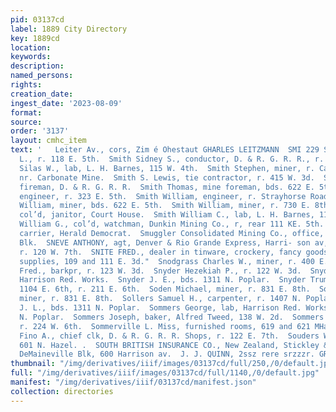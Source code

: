 ```yaml
---
pid: 03137cd
label: 1889 City Directory
key: 1889cd
location: 
keywords: 
description: 
named_persons: 
rights: 
creation_date: 
ingest_date: '2023-08-09'
format: 
source: 
order: '3137'
layout: cmhc_item
text: '   Leiter Av., cors, Zim é Ohestaut GHARLES LEITZMANN  SMI 229 SOU  Smith Shadrick
  L., r. 118 E. 5th.  Smith Sidney S., conductor, D. & R. G. R. R., r. 122 E. 12th.  Smith
  Silas W., lab, L. H. Barnes, 115 W. 4th.  Smith Stephen, miner, r. Carbonate Hill,
  nr. Carbonate Mine.  Smith S. Lewis, tie contractor, r. 415 W. 3d.  Smith S. W.,
  fireman, D. & R. G. R. R.  Smith Thomas, mine foreman, bds. 622 E. 5th.  Smith William,
  engineer, r. 323 E. 5th.  Smith William, engineer, r. Strayhorse Road, head E. 4th.  Smith
  William, miner, bds. 622 E. 5th.  Smith William, miner, r. 730 E. 8th.  Smith William,
  col’d, janitor, Court House.  Smith William C., lab, L. H. Barnes, 115 W. 4th.  Smith
  William G., col’d, watchman, Dunkin Mining Co., r, rear 111 KE. 5th.  Smithren Thomas,
  carrier, Herald Democrat.  Smuggler Consolidated Mining Co., office, 20-21 Boston
  Blk.  SNEVE ANTHONY, agt, Denver & Rio Grande Express, Harri- son av, nw. cor. 4th,
  r. 120 W. 7th.  SNITE FRED., dealer in tinware, crockery, fancy goods and bed- ding
  supplies, 109 and 111 E. 3d."  Snodgrass Charles W., miner, r. 400 E. 3d.  Snow:
  Fred., barkpr, r. 123 W. 3d.  Snyder Hezekiah P., r. 122 W. 3d.  Snyder John, lab,
  Harrison Red. Works.  Snyder J. E., bds. 1311 N. Poplar.  Snyder Truman N., notions,
  1104 E. 6th, r. 211 E. 6th.  Soden Michael, miner, r. 831 E. 8th.  Soden Thomas,
  miner, r. 831 E. 8th.  Sollers Samuel H., carpenter, r. 1407 N. Poplar.  Solomon
  J. L., bds. 1311 N. Poplar.  Sommers George, lab, Harrison Red. Works, bds. 1311
  N. Poplar.  Sommers Joseph, baker, Alfred Tweed, 138 W. 2d.  Sommers Moses W., barkpr,
  r. 224 W. 6th.  Sommerville L. Miss, furnished rooms, 619 and 621 MHarri- son av.  Soop
  Fino A., chief clk, D. & R. G. R. R. Shops, r. 122 E. 7th.  Souders W. Henry, miner,r.
  601 N. Hazel. .  SOUTH BRITISH INSURANCE CO., New Zealand, Stickley & Shaw, agts,
  DeMaineville Blk, 600 Harrison av.  J. J. QUINN, 2ssz rere srzzzr. GRAINING '
thumbnail: "/img/derivatives/iiif/images/03137cd/full/250,/0/default.jpg"
full: "/img/derivatives/iiif/images/03137cd/full/1140,/0/default.jpg"
manifest: "/img/derivatives/iiif/03137cd/manifest.json"
collection: directories
---
```

